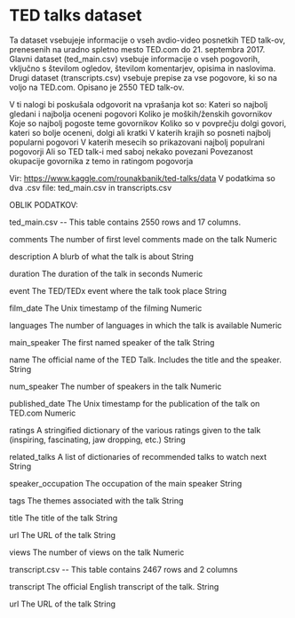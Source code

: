 # TED talks dataset

Ta dataset vsebujeje informacije o vseh avdio-video posnetkih TED talk-ov, prenesenih na uradno spletno mesto TED.com do 
21. septembra 2017. Glavni dataset (ted_main.csv) vsebuje informacije o vseh pogovorih, vključno s številom ogledov, številom
komentarjev, opisima in naslovima. Drugi dataset (transcripts.csv) vsebuje prepise za vse pogovore, ki so na voljo na TED.com.
Opisano je 2550 TED talk-ov.

V ti nalogi bi poskušala odgovorit na vprašanja kot so:
Kateri so najbolj gledani i najbolja oceneni pogovori
Koliko je moških/ženskih govornikov
Koje so najbolj pogoste teme govornikov
Koliko so v povprečju dolgi govori, kateri so bolje oceneni, dolgi ali kratki
V katerih krajih so posneti najbolj popularni pogovori
V katerih mesecih so prikazovani najbolj populrani pogovorji
Ali so TED talk-i med saboj nekako povezani
Povezanost okupacije govornika z temo in ratingom pogovorja

Vir: https://www.kaggle.com/rounakbanik/ted-talks/data
V podatkima so dva .csv file: ted_main.csv in transcripts.csv


OBLIK PODATKOV:

ted_main.csv
-- This table contains 2550 rows and 17 columns.

comments
The number of first level comments made on the talk
Numeric

description
A blurb of what the talk is about
String

duration
The duration of the talk in seconds
Numeric

event
The TED/TEDx event where the talk took place
String

film_date
The Unix timestamp of the filming
Numeric

languages
The number of languages in which the talk is available
Numeric

main_speaker
The first named speaker of the talk
String

name
The official name of the TED Talk. Includes the title and the speaker.
String

num_speaker
The number of speakers in the talk
Numeric

published_date
The Unix timestamp for the publication of the talk on TED.com
Numeric

ratings
A stringified dictionary of the various ratings given to the talk (inspiring, fascinating, jaw dropping, etc.)
String

related_talks
A list of dictionaries of recommended talks to watch next
String

speaker_occupation
The occupation of the main speaker
String

tags
The themes associated with the talk
String

title
The title of the talk
String

url
The URL of the talk
String

views
The number of views on the talk
Numeric




transcript.csv
-- This table contains 2467 rows and 2 columns

transcript
The official English transcript of the talk.
String

url
The URL of the talk
String
